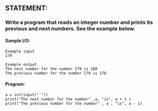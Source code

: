 ## STATEMENT:
### Write a program that reads an integer number and prints its previous and next numbers. See the example below.
#### Sample I/O:
```
Example input
179

Example output
The next number for the number 179 is 180
The previous number for the number 179 is 178

```
#### Program:
```
a = int(input(" "))
print("The next number for the number" ,a, "is", a + 1 )
print("The previous number for the number" , a , "is", a - 1)
```
